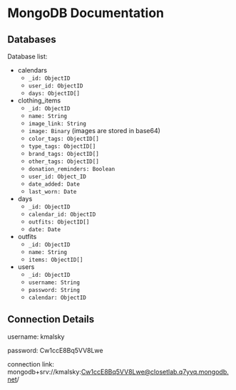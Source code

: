 # MongoDB Documentation

## Databases
Database list:
* calendars
    * `_id: ObjectID`
    * `user_id: ObjectID`
    * `days: ObjectID[]`
* clothing_items
    * `_id: ObjectID`
    * `name: String`
    * `image_link: String`
    * `image: Binary` (images are stored in base64)
    * `color_tags: ObjectID[]`
    * `type_tags: ObjectID[]`
    * `brand_tags: ObjectID[]`
    * `other_tags: ObjectID[]`
    * `donation_reminders: Boolean`
    * `user_id: Object_ID`
    * `date_added: Date`
    * `last_worn: Date`
* days
    * `_id: ObjectID`
    * `calendar_id: ObjectID`
    * `outfits: ObjectID[]`
    * `date: Date`
* outfits
    * `_id: ObjectID`
    * `name: String`
    * `items: ObjectID[]`
* users
    * `_id: ObjectID`
    * `username: String`
    * `password: String`
    * `calendar: ObjectID`

## Connection Details
username: kmalsky

password: Cw1ccE8Bq5VV8Lwe

connection link: mongodb+srv://kmalsky:Cw1ccE8Bq5VV8Lwe@closetlab.q7yvq.mongodb.net/